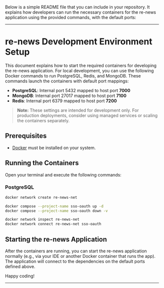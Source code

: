 Below is a simple README file that you can include in your repository. It explains how developers can run the necessary containers for the re-news application using the provided commands, with the default ports:

---

# re-news Development Environment Setup

This document explains how to start the required containers for developing the re-news application. For local development, you can use the following Docker commands to run PostgreSQL, Redis, and MongoDB. These commands launch the containers with default port mappings:

- **PostgreSQL**: Internal port 5432 mapped to host port **7000**
- **MongoDB**: Internal port 27017 mapped to host port **7100**
- **Redis**: Internal port 6379 mapped to host port **7200**

> **Note:** These settings are intended for development only. For production deployments, consider using managed services or scaling the containers separately.

## Prerequisites

- [Docker](https://docs.docker.com/get-docker/) must be installed on your system.

## Running the Containers

Open your terminal and execute the following commands:

### PostgreSQL

```bash
docker network create re-news-net
```

```bash
docker compose --project-name sso-oauth up -d
docker compose --project-name sso-oauth down -v
```

```bash
docker network inspect re-news-net
docker network connect re-news-net sso-oauth
```

## Starting the re-news Application

After the containers are running, you can start the re-news application normally (e.g., via your IDE or another Docker container that runs the app). The application will connect to the dependencies on the default ports defined above.

Happy coding!

---